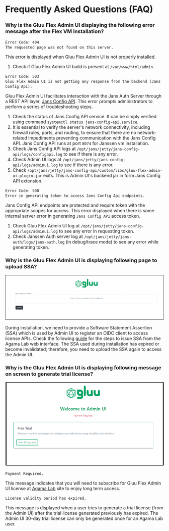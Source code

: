 # Frequently Asked Questions (FAQ)


### Why is the Gluu Flex Admin UI displaying the following error message after the Flex VM installation?

```
Error Code: 404
The requested page was not found on this server.
```

This error is displayed when Gluu Flex Admin UI is not properly installed. 

1. Check if Gluu Flex Admin UI build is present at `/var/www/html/admin`.

```
Error Code: 503
Gluu Flex Admin UI is not getting any response from the backend (Jans Config Api).
```

Gluu Flex Admin UI facilitates interaction with the Jans Auth Server through a REST API layer, [Jans Config API](https://docs.jans.io/v1.0.16/contribute/implementation-design/jans-config-api/). This error prompts administrators to perform a series of troubleshooting steps.

1. Check the status of Jans Config API service. It can be simply verified using command `systemctl status jans-config-api.service`.
2. It is essential to verify the server's network connectivity, including firewall rules, ports, and routing, to ensure that there are no network-related impediments preventing communication with the Jans Config API. Jans Config API runs at port `8074` for Janssen vm installation.
3. Check Jans Config API logs at `/opt/jans/jetty/jans-config-api/logs/configapi.log` to see if there is any error.
4. Check Admin UI logs at `/opt/jans/jetty/jans-config-api/logs/adminui.log` to see if there is any error.
5. Check `/opt/jans/jetty/jans-config-api/custom/libs/gluu-flex-admin-ui-plugin.jar` exits. This is Admin UI's backend jar in form Jans Config API extension.

```
Error Code: 500
Error in generating token to access Jans Config Api endpoints.
```

Jans Config API endpoints are protected and require token with the appropriate scopes for access. This error displayed when there is some internal server error in generating `Jans Config API` access token.

1. Check Gluu Flex Admin UI log at `/opt/jans/jetty/jans-config-api/logs/adminui.log` to see any error in requesting token.
2. Check Janssen Auth server log at `/opt/jans/jetty/jans-auth/logs/jans-auth.log` (in debug/trace mode) to see any error while generating token. 

### Why is the Gluu Flex Admin UI is displaying following page to upload SSA? 

![image](../../assets/admin-ui/upload-ssa.png)

During installation, we need to provide a Software Statement Assertion (SSA) which is used by Admin UI to register an OIDC client to access license APIs. Check the following [guide](../../install/software-statements/ssa.md) for the steps to issue SSA from the Agama Lab web interface. The SSA used during installation has expired or become invalidated; therefore, you need to upload the SSA again to access the Admin UI.

### Why is the Gluu Flex Admin UI is displaying following message on screen to generate trial license?

![image](../../assets/admin-ui/license-error-payment-required.png)

```
Payment Required.
```

This message indicates that you will need to subscribe for Gluu Flex Admin UI license at [Agama Lab](https://cloud.gluu.org/agama-lab) site to enjoy long term access.

```
License validity period has expired.
```

This message is displayed when a user tries to generate a trial license (from the Admin UI) after the trial license generated previously has expired. The Admin UI 30-day trial license can only be generated once for an Agama Lab user.  